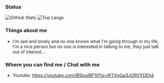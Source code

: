 ### Status
![GitHub Stats](https://github-readme-stats.vercel.app/api?username=SoulBF10&theme=radical&PAT_1)
![Top Langs](https://github-readme-stats.vercel.app/api/top-langs/?username=SoulBF10&layout=compact&theme=radical&PAT_1)

### Things about me
- I'm sad and lonely and no one knows what I'm going through in my life, I'm a nice person but no one is interested in talking to me, they just talk out of interest...

### Where you can find me / Chat with me
- Youtube: https://youtube.com/@SoulBF10?si=WTXnQa3JORVYDEh4
